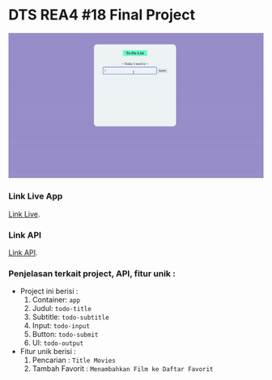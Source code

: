 # DTS REA4 #18 Final Project

![](./ezgif-1-fcea569195.gif)

### Link Live App
[Link Live](https://nutflux.netlify.app/).

### Link API
[Link API](https://developers.themoviedb.org/3).

### Penjelasan terkait project, API, fitur unik :
- Project ini berisi :
    1. Container: `app`
    1. Judul: `todo-title`
    1. Subtitle: `todo-subtitle`
    1. Input: `todo-input`
    1. Button: `todo-submit`
    1. Ul: `todo-output`
- Fitur unik berisi :
    1. Pencarian : `Title Movies`
    1. Tambah Favorit : `Menambahkan Film ke Daftar Favorit`